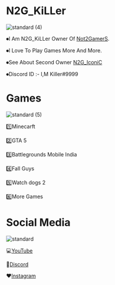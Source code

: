 #   N2G_KiLLer 

![standard (4)](https://user-images.githubusercontent.com/87961069/127740206-73bdbd7c-95f6-45b7-a9c2-b45423fc558b.gif)


⏺I Am N2G_KiLLer Owner Of [Not2GamerS](https://www.youtube.com/channel/UCFDwQne3OOEqlQPlOMDAHMg).

⏺I Love To Play Games More And More.

⏺See About Second Owner [N2G_IconiC](https://n2giconic.github.io/N2G_IconIc/)

⏺Discord ID :- I,M Killer#9999

#   Games

![standard (5)](https://user-images.githubusercontent.com/87961069/127745545-836dd96a-08c5-464c-9fe2-819b2ca0f6c4.gif)

1️⃣Minecarft

2️⃣GTA 5

3️⃣Battlegrounds Mobile India

4️⃣Fall Guys

5️⃣Watch dogs 2

6️⃣More Games

#   Social Media

![standard](https://user-images.githubusercontent.com/87961069/127760160-efeb2b35-a247-4a4d-b25f-3e99c441e498.gif) 

💻[YouTube](https://www.youtube.com/channel/UCFDwQne3OOEqlQPlOMDAHMg)

💬[Discord](https://discord.gg/yX7c7AvJrV)

❤[Instagram](https://www.instagram.com/N2Gofficial/)

